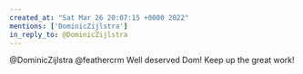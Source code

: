 ```yaml
---
created_at: "Sat Mar 26 20:07:15 +0000 2022"
mentions: ['DominicZijlstra']
in_reply_to: @DominicZijlstra
---
```


@DominicZijlstra @feathercrm Well deserved Dom! Keep up the great work!